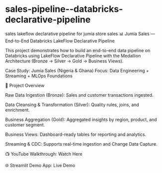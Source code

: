 # sales-pipeline--databricks-declarative-pipeline
sales lakeflow declarative pipeline for jumia store sales
📊 Jumia Sales — End-to-End Databricks LakeFlow Declarative Pipeline

This project demonstrates how to build an end-to-end data pipeline on Databricks using LakeFlow Declarative Pipeline with the Medallion Architecture (Bronze → Silver → Gold → Business Views).

Case Study: Jumia Sales (Nigeria & Ghana)
Focus: Data Engineering + Streaming + MLOps Foundations

🚀 Project Overview

Raw Data Ingestion (Bronze): Sales and customer transactions ingested.

Data Cleansing & Transformation (Silver): Quality rules, joins, and enrichment.

Business Aggregation (Gold): Aggregated insights by region, product, and customer segment.

Business Views: Dashboard-ready tables for reporting and analytics.

Streaming & CDC: Supports real-time ingestion and Change Data Capture.

📺 YouTube Walkthrough: Watch Here

🌐 Streamlit Demo App: Live Demo
